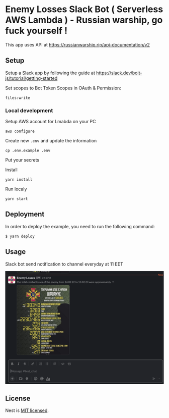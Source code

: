 # Enemy Losses Slack Bot ( Serverless AWS Lambda ) - Russian warship, go fuck yourself !


This app uses API at https://russianwarship.rip/api-documentation/v2

## Setup

Setup a Slack app by following the guide at https://slack.dev/bolt-js/tutorial/getting-started

Set scopes to Bot Token Scopes in OAuth & Permission:

```
files:write
```

### Local development

Setup AWS account for Lmabda on your PC
```
aws configure
```

Create new `.env` and update the information
```
cp .env.example .env
```
Put your secrets

Install

```
yarn install
```

Run localy

```
yarn start
```

## Deployment

In order to deploy the example, you need to run the following command:

```
$ yarn deploy
```

## Usage

Slack bot send notification to channel everyday at 11 EET

![](docs/usage.png)


## License

Nest is [MIT licensed](LICENSE).